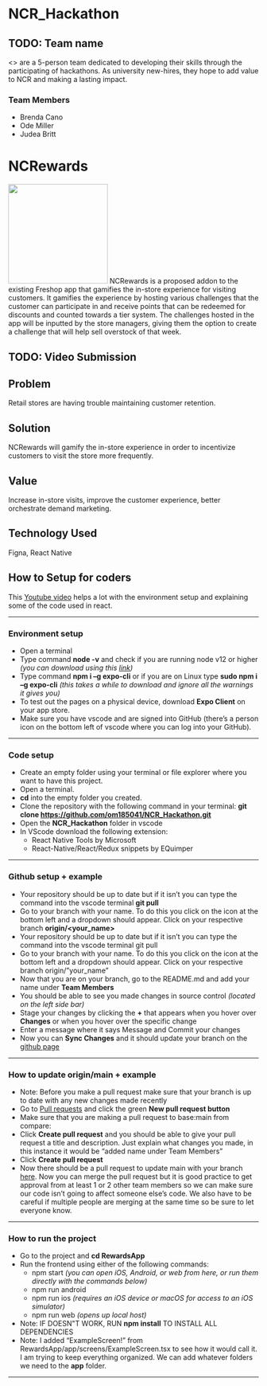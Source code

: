# NCR_Hackathon

## TODO: Team name
<<TEAM NAME>> are a 5-person team dedicated to developing their skills through the participating of hackathons. As university new-hires, they hope to add value to NCR and making a lasting impact.

### Team Members
- Brenda Cano
- Ode Miller
- Judea Britt

# NCRewards
<img src="https://drive.google.com/uc?export=view&id=1thzKxK2VC4bDiQjaawo043bQs6ZtH9g6" width="200" height="200">
NCRewards is a proposed addon to the existing Freshop app that gamifies the in-store experience for visiting customers. It gamifies the experience by hosting various challenges that the customer can participate in and receive points that can be redeemed for discounts and counted towards a tier system. The challenges hosted in the app will be inputted by the store managers, giving them the option to create a challenge that will help sell overstock of that week. 

## TODO: Video Submission

## Problem
Retail stores are having trouble maintaining customer retention.

## Solution
NCRewards will gamify the in-store experience in order to incentivize customers to visit the store more frequently. 

## Value
Increase in-store visits, improve the customer experience, better orchestrate demand marketing.  

## Technology Used
Figna, React Native

## How to Setup for coders
This [Youtube video](https://youtu.be/0-S5a0eXPoc) helps a lot with the environment setup and explaining some of the code used in react.

________________________________________________________
### Environment setup 
- Open a terminal 
- Type command **node -v** and check if you are running node v12 or higher *(you can download using this [link](https://nodejs.org/en/))* 
- Type command **npm i –g expo-cli** or if you are on Linux type **sudo npm i –g expo-cli** *(this takes a while to download and ignore all the warnings it gives you)*
- To test out the pages on a physical device, download **Expo Client** on your app store. 
- Make sure you have vscode and are signed into GitHub (there’s a person icon on the bottom left of vscode where you can log into your GitHub). 
________________________________________________________
### Code setup
- Create an empty folder using your terminal or file explorer where you want to have this project.  
- Open a terminal. 
- **cd** into the empty folder you created. 
- Clone the repository with the following command in your terminal: **git clone https://github.com/om185041/NCR_Hackathon.git**
- Open the **NCR_Hackathon** folder in vscode   
- In VScode download the following extension: 
  - React Native Tools by Microsoft
  - React-Native/React/Redux snippets by EQuimper 
________________________________________________________
### Github setup + example
- Your repository should be up to date but if it isn’t you can type the command into the vscode terminal **git pull**
- Go to your branch with your name. To do this you click on the icon at the bottom left and a dropdown should appear. Click on your respective branch **origin/<your_name>**
- Your repository should be up to date but if it isn’t you can type the command into the vscode terminal git pull 
- Go to your branch with your name. To do this you click on the icon at the bottom left  and a dropdown should appear. Click on your respective branch origin/”your_name”
- Now that you are on your branch, go to the README.md and add your name under **Team Members** 
- You should be able to see you made changes in source control *(located on the left side bar)*
- Stage your changes by clicking the **+** that appears when you hover over **Changes** or when you hover over the specific change 
- Enter a message where it says Message and Commit your changes 
- Now you can **Sync Changes** and it should update your branch on the [github page](https://github.com/om185041/NCR_Hackathon/tree/main) 
________________________________________________________
### How to update origin/main + example
- Note: Before you make a pull request make sure that your branch is up to date with any new changes made recently
- Go to [Pull requests](https://github.com/om185041/NCR_Hackathon/pulls) and click the green **New pull request button**
- Make sure that you are making a pull request to base:main from compare:<yourBranch>
- Click **Create pull request** and you should be able to give your pull request a title and description. Just explain what changes you made, in this instance it would be “added name under Team Members” 
- Click **Create pull request**
- Now there should be a pull request to update main with your branch [here](https://github.com/om185041/NCR_Hackathon/pulls). Now you can merge the pull request but it is good practice to get approval from at least 1 or 2 other team members so we can make sure our code isn’t going to affect someone else’s code. We also have to be careful if multiple people are merging at the same time so be sure to let everyone know.  
________________________________________________________
### How to run the project
- Go to the project and **cd RewardsApp**
- Run the frontend using either of the following commands: 
  - npm start *(you can open iOS, Android, or web from here, or run them directly with the commands below)* 
  - npm run android 
  - npm run ios *(requires an iOS device or macOS for access to an iOS simulator)*
  - npm run web *(opens up local host)*
- Note: IF DOESN"T WORK, RUN **npm install** TO INSTALL ALL DEPENDENCIES
- Note: I added “ExampleScreen!” from RewardsApp/app/screens/ExampleScreen.tsx to see how it would call it. I am trying to keep everything organized. We can add whatever folders we need to the **app** folder. 
________________________________________________________
